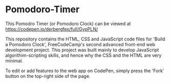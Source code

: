# Pomodoro-Timer

This Pomodro Timer (or Pomodoro Clock) can be viewed at https://codepen.io/derbergfex/full/GypPLN/

This repository contains the HTML, CSS and JavaScript code files for 'Build a Pomodoro Clock', FreeCodeCamp's second advanced
front-end web development project. This project was built mainly to develop JavaScript algorithim-scripting skills, and hence
why the CSS and the HTML are very minimal.

To edit or add features to the web app on CodePen, simply press the 'Fork' button on the top-right side of the page.

